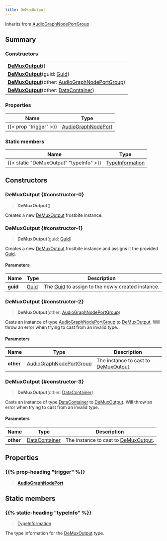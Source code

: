 ```yaml
---
title: DeMuxOutput
---
```


Inherits from 
[AudioGraphNodePortGroup](/vext/ref/fb/audiographnodeportgroup)

## Summary
### Constructors
| |
| ----------- |
| **[DeMuxOutput](#constructor-0)**() |
| **[DeMuxOutput](#constructor-1)**(guid: [Guid](/vext/ref/shared/class/guid)) |
| **[DeMuxOutput](#constructor-2)**(other: [AudioGraphNodePortGroup](/vext/ref/fb/audiographnodeportgroup)) |
| **[DeMuxOutput](#constructor-3)**(other: [DataContainer](/vext/ref/shared/class/datacontainer)) |

### Properties
| Name | Type |
| ---- | ---- |
| {{< prop "trigger" >}} | [AudioGraphNodePort](/vext/ref/fb/audiographnodeport) |

### Static members
| Name | Type |
| ---- | ---- |
| {{< static "DeMuxOutput" "typeInfo" >}} | [TypeInformation](/vext/ref/shared/class/typeinformation) |

## Constructors
### DeMuxOutput {#constructor-0}
> **DeMuxOutput**()

Creates a new [DeMuxOutput](/vext/ref/fb/demuxoutput) frostbite instance.

### DeMuxOutput {#constructor-1}
> **DeMuxOutput**(guid: [Guid](/vext/ref/shared/class/guid))

Creates a new [DeMuxOutput](/vext/ref/fb/demuxoutput) frostbite instance and assigns it the provided [Guid](/vext/ref/shared/class/guid).

#### Parameters
| Name | Type | Description |
| ---- | ---- | ----------- |
| **guid** | [Guid](/vext/ref/shared/class/guid) | The [Guid](/vext/ref/shared/class/guid) to assign to the newly created instance. |

### DeMuxOutput {#constructor-2}
> **DeMuxOutput**(other: [AudioGraphNodePortGroup](/vext/ref/fb/audiographnodeportgroup))

Casts an instance of type [AudioGraphNodePortGroup](/vext/ref/fb/audiographnodeportgroup) to [DeMuxOutput](/vext/ref/fb/demuxoutput). Will throw an error when trying to cast from an invalid type.

#### Parameters
| Name | Type | Description |
| ---- | ---- | ----------- |
| **other** | [AudioGraphNodePortGroup](/vext/ref/fb/audiographnodeportgroup) | The instance to cast to [DeMuxOutput](/vext/ref/fb/demuxoutput). |

### DeMuxOutput {#constructor-3}
> **DeMuxOutput**(other: [DataContainer](/vext/ref/shared/class/datacontainer))

Casts an instance of type [DataContainer](/vext/ref/shared/class/datacontainer) to [DeMuxOutput](/vext/ref/fb/demuxoutput). Will throw an error when trying to cast from an invalid type.

#### Parameters
| Name | Type | Description |
| ---- | ---- | ----------- |
| **other** | [DataContainer](/vext/ref/shared/class/datacontainer) | The instance to cast to [DeMuxOutput](/vext/ref/fb/demuxoutput). |

## Properties
### {{% prop-heading "trigger" %}}
> **[AudioGraphNodePort](/vext/ref/fb/audiographnodeport)**

## Static members
### {{% static-heading "typeInfo" %}}
> [TypeInformation](/vext/ref/shared/class/typeinformation)

The type information for the [DeMuxOutput](/vext/ref/fb/demuxoutput) type.

